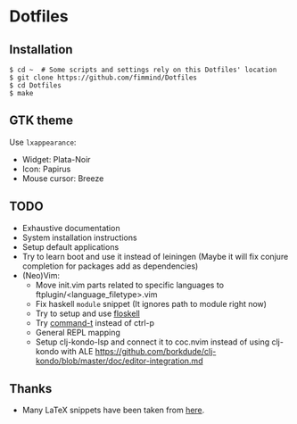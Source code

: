# Dotfiles
## Installation
```shell
$ cd ~  # Some scripts and settings rely on this Dotfiles' location
$ git clone https://github.com/fimmind/Dotfiles
$ cd Dotfiles
$ make
```

## GTK theme
Use `lxappearance`:
* Widget: Plata-Noir
* Icon: Papirus
* Mouse cursor: Breeze

## TODO
* Exhaustive documentation
* System installation instructions
* Setup default applications
* Try to learn boot and use it instead of leiningen (Maybe it will fix conjure completion for packages add as dependencies)
* (Neo)Vim:
  * Move init.vim parts related to specific languages to ftplugin/<language\_filetype>.vim
  * Fix haskell `module` snippet (It ignores path to module right now)
  * Try to setup and use [floskell](https://github.com/ennocramer/floskell)
  * Try [command-t](https://github.com/wincent/command-t) instead of ctrl-p
  * General REPL mapping
  * Setup clj-kondo-lsp and connect it to coc.nvim instead of using clj-kondo with ALE
    https://github.com/borkdude/clj-kondo/blob/master/doc/editor-integration.md 

## Thanks
* Many LaTeX snippets have been taken from [here](https://github.com/gillescastel/latex-snippets).
